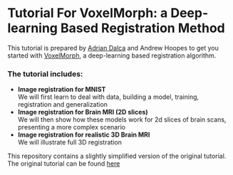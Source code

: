 # Tutorial For VoxelMorph: a Deep-learning Based Registration Method

This tutorial is prepared by [Adrian Dalca](http://adalca.mit.edu) and Andrew Hoopes to get you started with [VoxelMorph](https://github.com/voxelmorph/voxelmorph), a deep-learning based registration algorithm.

### The tutorial includes:
- **Image registration for MNIST**   
We will first learn to deal with data, building a model, training, registration and generalization
- **Image registration for Brain MRI (2D slices)**  
We will then show how these models work for 2d slices of brain scans, presenting a more complex scenario    
- **Image registration for realistic 3D Brain MRI**  
We will illustrate full 3D registration

This repository contains a slightly simplified version of the original tutorial. The original tutorial can be found [here](https://github.com/learn2reg/tutorials2019/blob/master/unsupervised/unsupervised_core.ipynb)